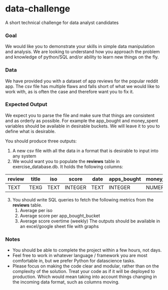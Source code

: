 # data-challenge
A short technical challenge for data analyst candidates

### Goal
We would like you to demonstrate your skills in simple data manipulation and analysis. We are looking to understand how you approach the problem and knowledge of python/SQL and/or ability to learn new things on the fly.

### Data
We have provided you with a dataset of app reviews for the popular reddit app. The csv file has multiple flaws and falls short of what we would like to work with, as is often the case and therefore want you to fix it.

### Expected Output
We expect you to parse the file and make sure that things are consistent and as orderly as possible. For example the app_bought and money_spent variables should be available in desirable buckets. We will leave it to you to define what is desirable. 

You should produce three outputs:
1. A new csv file with all the data in a format that is desirable to input into any system
2. We would want you to populate the  **reviews** table in exercise_database.db. It holds the following columns:

review | title | iso | score | date | apps_bought | money_spent | apps_bought_bucket | money_spent_bucket
--- | --- | --- | --- |--- |--- |--- |--- |--- 
TEXT | TEXG | TEXT | INTEGER | TEXT | INTEGER | NUMERIC | TEXT | TEXT 

3. You should write SQL queries to fetch the following metrics from the **reviews** table. 
	1. Average per iso
	2. Average score per app_bought_bucket
	3. Average score overtime (weekly)
The outputs should be available in an excel/google sheet file with graphs

### Notes

- You should be able to complete the project within a few hours, not days.
- Feel free to work in whatever language / framework you are most comfortable in, but we prefer Python for datascience tasks.
- Please focus on making the code clear and modular, rather than on the complexity of the solution. Treat your code as if it will be deployed to production. Which would mean taking into account things changing in the incoming data format, such as columns moving. 





